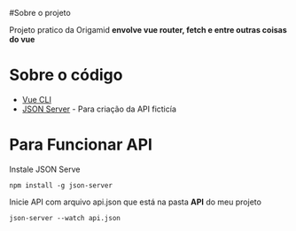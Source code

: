 #Sobre o projeto

Projeto pratico da Origamid <strong> envolve vue router, fetch e entre outras coisas do vue </strong>

# Sobre o código
 * [Vue CLI](https://cli.vuejs.org/)
 * [JSON Server](https://github.com/typicode/json-server) - Para criação da API ficticía

# Para Funcionar API

<p>Instale JSON Serve</p>

```
npm install -g json-server
```

<p> Inicie API com arquivo api.json que está na pasta <strong>API</strong> do meu projeto </p>

```
json-server --watch api.json
```